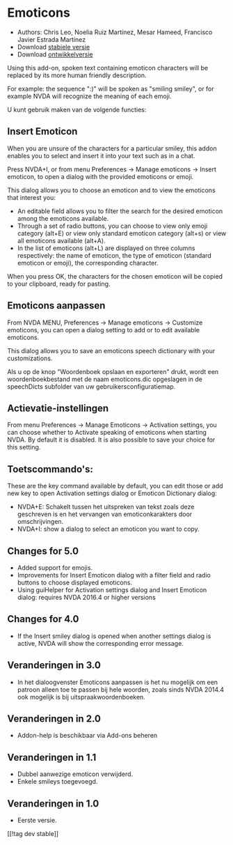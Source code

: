 # Emoticons #

* Authors: Chris Leo, Noelia Ruiz Martínez, Mesar Hameed, Francisco Javier
  Estrada Martínez
* Download [stabiele versie][1]
* Download [ontwikkelversie][2]

Using this add-on, spoken text containing emoticon characters will be
replaced by its more human friendly description.

For example: the sequence ":)" will be spoken as "smiling smiley", or for
example NVDA will recognize the meaning of each emoji.

U kunt gebruik maken van de volgende functies:

## Insert Emoticon ##

When you are unsure of the characters for a particular smiley, this addon
enables you to select and insert it into your text such as in a chat.

Press NVDA+I, or from menu Preferences -> Manage emoticons -> Insert emoticon, to open a dialog with the provided emoticons or emoji.

This dialog allows you to choose an emoticon and to view the emoticons that
interest you:

*	An editable field allows you to filter the search for the desired emoticon
  among the emoticons available.
*	Through a set of radio buttons, you can choose to view    only emoji category (alt+E) or view only standard emoticon category (alt+s) or view all emoticons available (alt+A).
*	In the list of emoticons (alt+L) are displayed  on three columns respectively: the name of emoticon, the type of emoticon (standard emoticon or emoji), the  corresponding character.

When you press OK, the characters for the chosen emoticon will be copied to
your clipboard, ready for pasting.

## Emoticons aanpassen ##

From NVDA MENU, Preferences -> Manage emoticons -> Customize emoticons, you can open a dialog setting to add or to edit available emoticons.

This dialog allows you to save an emoticons speech dictionary with your
customizations.

Als u op de knop "Woordenboek opslaan en exporteren" drukt, wordt een
woordenboekbestand met de naam emoticons.dic opgeslagen in de speechDicts
subfolder van uw gebruikersconfiguratiemap.

## Actievatie-instellingen ##

From menu Preferences -> Manage Emoticons -> Activation settings, you can choose whether to Activate speaking of emoticons when starting NVDA. By default it is disabled.
It is also possible to save your choice for this setting.

## Toetscommando's: ##

These are the key command available by default, you can edit those or add
new key to open Activation settings dialog or Emoticon Dictionary dialog:

* NVDA+E: Schakelt tussen het uitspreken van tekst zoals deze geschreven is
  en het vervangen van emoticonkarakters door omschrijvingen.
* NVDA+I: show a dialog to select an emoticon you want to copy.


## Changes for 5.0 ##

* Added support for emojis.
* Improvements for Insert Emoticon dialog with a filter field and radio
  buttons to choose displayed emoticons.
* Using guiHelper for Activation settings dialog and Insert Emoticon dialog:
  requires NVDA 2016.4 or higher versions

## Changes for 4.0 ##

* If the Insert smiley dialog is opened when another settings dialog is
  active, NVDA will show the corresponding error message.


## Veranderingen in 3.0 ##

* In het dialoogvenster Emoticons aanpassen is het nu mogelijk om een
  patroon alleen toe te passen bij hele woorden, zoals sinds NVDA 2014.4 ook
  mogelijk is bij uitspraakwoordenboeken.


## Veranderingen in 2.0 ##

* Addon-help is beschikbaar via Add-ons beheren


## Veranderingen in 1.1 ##

* Dubbel aanwezige emoticon verwijderd.
* Enkele smileys toegevoegd.

## Veranderingen in 1.0 ##

* Eerste versie.

[[!tag dev stable]]

[1]: http://addons.nvda-project.org/files/get.php?file=emo

[2]: http://addons.nvda-project.org/files/get.php?file=emo-dev

